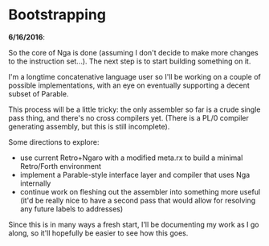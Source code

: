 # Bootstrapping

**6/16/2016**:

So the core of Nga is done (assuming I don't decide to make more changes to
the instruction set...). The next step is to start building something on it.

I'm a longtime concatenative language user so I'll be working on a couple of
possible implementations, with an eye on eventually supporting a decent subset
of Parable.

This process will be a little tricky: the only assembler so far is a crude
single pass thing, and there's no cross compilers yet. (There is a PL/0 compiler
generating assembly, but this is still incomplete).

Some directions to explore:

- use current Retro+Ngaro with a modified meta.rx to build a minimal Retro/Forth
  environment
- implement a Parable-style interface layer and compiler that uses Nga internally
- continue work on fleshing out the assembler into something more useful
  (it'd be really nice to have a second pass that would allow for resolving any
   future labels to addresses)

Since this is in many ways a fresh start, I'll be documenting my work as I go
along, so it'll hopefully be easier to see how this goes.
